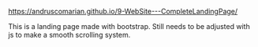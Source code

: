 https://andruscomarian.github.io/9-WebSite---CompleteLandingPage/

This is a landing page made with bootstrap. Still needs to be adjusted with js to make a smooth scrolling system.
